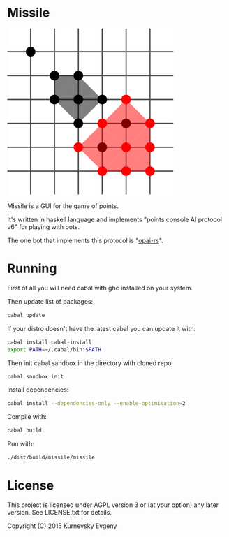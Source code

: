 Missile
====

![Logo](/Logo.svg)

Missile is a GUI for the game of points.

It's written in haskell language and implements "points console AI protocol v6" for playing with bots.

The one bot that implements this protocol is "[opai-rs](https://github.com/kurnevsky/opai-rs)".

Running
====

First of all you will need cabal with ghc installed on your system.

Then update list of packages:

```sh
cabal update
```

If your distro doesn't have the latest cabal you can update it with:

```sh
cabal install cabal-install
export PATH=~/.cabal/bin:$PATH
```

Then init cabal sandbox in the directory with cloned repo:

```sh
cabal sandbox init
```

Install dependencies:

```sh
cabal install --dependencies-only --enable-optimisation=2
```

Compile with:

```sh
cabal build
```

Run with:

```sh
./dist/build/missile/missile
```

License
====

This project is licensed under AGPL version 3 or (at your option) any later version. See LICENSE.txt for details.

Copyright (C) 2015 Kurnevsky Evgeny
